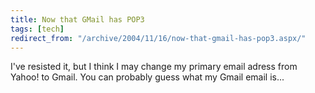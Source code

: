 ```yaml
---
title: Now that GMail has POP3
tags: [tech]
redirect_from: "/archive/2004/11/16/now-that-gmail-has-pop3.aspx/"
---
```


I've resisted it, but I think I may change my primary email adress from
Yahoo! to Gmail. You can probably guess what my Gmail email is...

